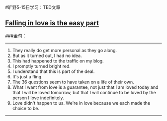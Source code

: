 #旷野5-15日学习：TED文章

## [Falling in love is the easy part](https://www.ted.com/talks/mandy_len_catron_falling_in_love_is_the_easy_part) 

###金句：

----------

1. They really do get more personal as they go along.
2. But as it turned out, I had no idea.
3. This had happened to the traffic on my blog. 
4. I promptly turned bright red.
5. I understand that this is part of the deal.
6. It's just a fling.
7. The 36 questions seem to have taken on a life of their own.
8. What I want from love is a guarantee, not just that I am loved today and that I will be loved tomorrow, but that I will continue to be loved by the person I love indefinitely.
9. Love didn't happen to us. We're in love because we each made the choice to be.

----------

